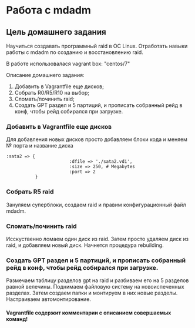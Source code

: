 # Работа с mdadm
## Цель домашнего задания
Научиться создавать программный raid в ОС Linux. Отработать навыки работы с mdadm по созданию и восстановлению raid.

В работе использовалася vagrant box: "centos/7"

Описание домашнего задания:
1) Добавить в Vagrantfile еще дисков;
2) Собрать R0/R5/R10 на выбор;
3) Сломать/починить raid;
4) Создать GPT раздел и 5 партиций, и прописать собранный рейд в конф, чтобы рейд собирался при загрузке.

### Добавить в Vagrantfile еще дисков

Для добавления новых дисков просто добавляем блоки кода и меняем № порта и название диска  
```
:sata2 => {
                        :dfile => './sata2.vdi',
                        :size => 250, # Megabytes
                        :port => 2
           }
 ```
 
### Собрать R5 raid
Зануляем суперблоки, создаем raid и правим конфигурационный файл mdadm.

### Сломать/починить raid
Исскуственно ломаем один диск из raid. Затем просто удаляем диск из raid, и добавляем новый диск. Начнется процедура rebuilding.

### Создать GPT раздел и 5 партиций, и прописать собранный рейд в конф, чтобы рейд собирался при загрузке.
Размечаем таблицу разделов gpt на raid и разбиваем его на 5 разделов равной велечины. Поднимаем файловую систему на новоиспеченных разделах.  Затем создаем папки и монтируем в них новые разделы. Настраиваем автомонтирование.

#### Vagrantfile содержит комментарии с описанием совершаемых команд!
